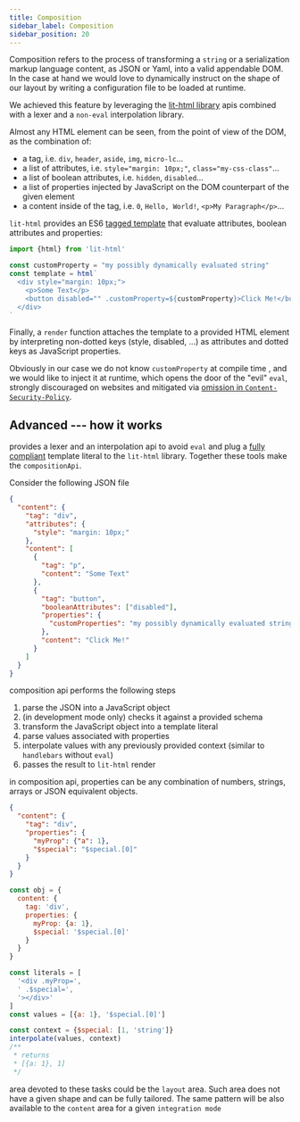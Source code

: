 ```yaml
---
title: Composition
sidebar_label: Composition
sidebar_position: 20
---
```


Composition refers to the process of transforming a `string` or a serialization markup language content, as JSON or Yaml,
into a valid appendable DOM. In the case at hand we would love to dynamically instruct <micro-lc></micro-lc> on the shape of our layout
by writing a configuration file to be loaded at runtime.

We achieved this feature by leveraging the [lit-html library](https://lit.dev/docs/libraries/standalone-templates/) apis
combined with a lexer and a `non-eval` interpolation library.

Almost any HTML element can be seen, from the point of view of the DOM, as the combination of:
- a tag, i.e. `div`, `header`, `aside`, `img`, `micro-lc`...
- a list of attributes, i.e. `style="margin: 10px;"`, `class="my-css-class"`...
- a list of boolean attributes, i.e. `hidden`, `disabled`...
- a list of properties injected by JavaScript on the DOM counterpart of the given element
- a content inside of the tag, i.e. `0`, `Hello, World!`, `<p>My Paragraph</p>`...

`lit-html` provides an ES6 
[tagged template](https://developer.mozilla.org/en-US/docs/Web/JavaScript/Reference/Template_literals#tagged_templates)
that evaluate attributes, boolean attributes and properties:

```javascript
import {html} from 'lit-html'

const customProperty = "my possibly dynamically evaluated string"
const template = html`
  <div style="margin: 10px;">
    <p>Some Text</p>
    <button disabled="" .customProperty=${customProperty}>Click Me!</button>
  </div>
`
```

Finally, a `render` function attaches the template to a provided HTML element by interpreting non-dotted keys (style,
disabled, ...) as attributes and dotted keys as JavaScript properties.

Obviously in our case we do not know `customProperty` at compile time , and we would like to inject it at runtime, which 
opens the door of the "evil" `eval`, strongly discouraged on websites and mitigated via 
[omission in `Content-Security-Policy`](https://developer.mozilla.org/en-US/docs/Web/HTTP/Headers/Content-Security-Policy/script-src#unsafe_eval_expressions).

## Advanced --- how it works

<micro-lc></micro-lc> provides a lexer and an interpolation api to avoid `eval` and plug a 
[fully compliant](https://lit.dev/docs/templates/expressions/#well-formed-html) template literal to the `lit-html` library.
Together these tools make the `compositionApi`.

Consider the following JSON file

```json
{
  "content": {
    "tag": "div",
    "attributes": {
      "style": "margin: 10px;"
    },
    "content": [
      {
        "tag": "p",
        "content": "Some Text"
      },
      {
        "tag": "button",
        "booleanAttributes": ["disabled"],
        "properties": {
          "customProperties": "my possibly dynamically evaluated string"
        },
        "content": "Click Me!"
      }
    ]
  }
}
```

<micro-lc></micro-lc> composition api performs the following steps
1. parse the JSON into a JavaScript object
2. (in development mode only) checks it against a provided schema
3. transform the JavaScript object into a template literal
4. parse values associated with properties
5. interpolate values with any previously provided context (similar to `handlebars` without `eval`)
6. passes the result to `lit-html` render

in <micro-lc></micro-lc> composition api, properties can be any combination of numbers, strings, arrays or JSON equivalent objects.

```json
{
  "content": {
    "tag": "div",
    "properties": {
      "myProp": {"a": 1},
      "$special": "$special.[0]"
    }
  }
}
```

```javascript
const obj = {
  content: {
    tag: 'div',
    properties: {
      myProp: {a: 1},
      $special: '$special.[0]'
    }
  }
}
```

```javascript
const literals = [
  '<div .myProp=',
  ' .$special=',
  '></div>'
]
const values = [{a: 1}, '$special.[0]']
```

```javascript
const context = {$special: [1, 'string']}
interpolate(values, context)
/**
 * returns
 * [{a: 1}, 1]
 */
```

<micro-lc></micro-lc> area devoted to these tasks could be the `layout` area. Such area does not have a given shape and can be fully
tailored. The same pattern will be also available to the `content` area for a given `integration mode`
